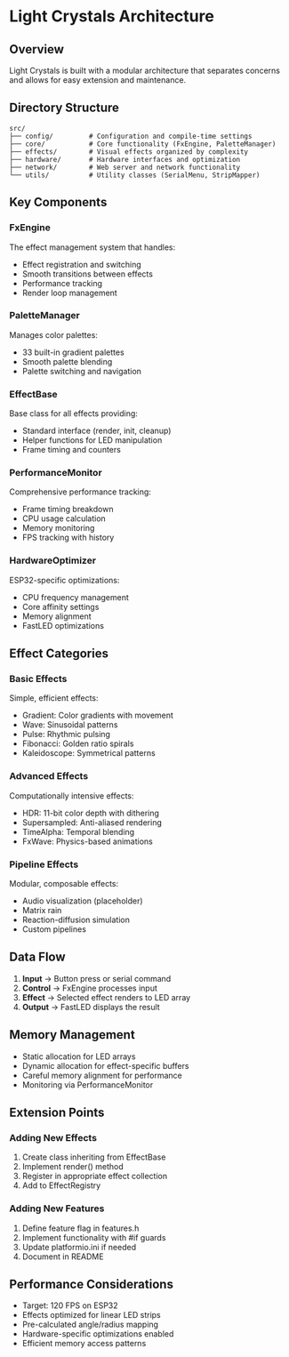 # Light Crystals Architecture

## Overview

Light Crystals is built with a modular architecture that separates concerns and allows for easy extension and maintenance.

## Directory Structure

```
src/
├── config/         # Configuration and compile-time settings
├── core/           # Core functionality (FxEngine, PaletteManager)
├── effects/        # Visual effects organized by complexity
├── hardware/       # Hardware interfaces and optimization
├── network/        # Web server and network functionality
└── utils/          # Utility classes (SerialMenu, StripMapper)
```

## Key Components

### FxEngine
The effect management system that handles:
- Effect registration and switching
- Smooth transitions between effects
- Performance tracking
- Render loop management

### PaletteManager
Manages color palettes:
- 33 built-in gradient palettes
- Smooth palette blending
- Palette switching and navigation

### EffectBase
Base class for all effects providing:
- Standard interface (render, init, cleanup)
- Helper functions for LED manipulation
- Frame timing and counters

### PerformanceMonitor
Comprehensive performance tracking:
- Frame timing breakdown
- CPU usage calculation
- Memory monitoring
- FPS tracking with history

### HardwareOptimizer
ESP32-specific optimizations:
- CPU frequency management
- Core affinity settings
- Memory alignment
- FastLED optimizations

## Effect Categories

### Basic Effects
Simple, efficient effects:
- Gradient: Color gradients with movement
- Wave: Sinusoidal patterns
- Pulse: Rhythmic pulsing
- Fibonacci: Golden ratio spirals
- Kaleidoscope: Symmetrical patterns

### Advanced Effects
Computationally intensive effects:
- HDR: 11-bit color depth with dithering
- Supersampled: Anti-aliased rendering
- TimeAlpha: Temporal blending
- FxWave: Physics-based animations

### Pipeline Effects
Modular, composable effects:
- Audio visualization (placeholder)
- Matrix rain
- Reaction-diffusion simulation
- Custom pipelines

## Data Flow

1. **Input** → Button press or serial command
2. **Control** → FxEngine processes input
3. **Effect** → Selected effect renders to LED array
4. **Output** → FastLED displays the result

## Memory Management

- Static allocation for LED arrays
- Dynamic allocation for effect-specific buffers
- Careful memory alignment for performance
- Monitoring via PerformanceMonitor

## Extension Points

### Adding New Effects
1. Create class inheriting from EffectBase
2. Implement render() method
3. Register in appropriate effect collection
4. Add to EffectRegistry

### Adding New Features
1. Define feature flag in features.h
2. Implement functionality with #if guards
3. Update platformio.ini if needed
4. Document in README

## Performance Considerations

- Target: 120 FPS on ESP32
- Effects optimized for linear LED strips
- Pre-calculated angle/radius mapping
- Hardware-specific optimizations enabled
- Efficient memory access patterns